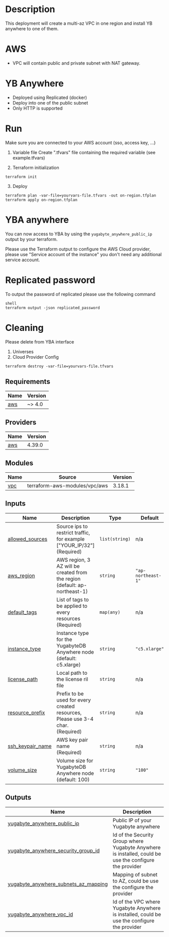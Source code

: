 # Description

This deployment will create a multi-az VPC in one region and install YB anywhere to one of them.


# AWS
* VPC will contain public and private subnet with NAT gateway.


# YB Anywhere

* Deployed using Replicated (docker)
* Deploy into one of the public subnet
* Only HTTP is supported 


# Run
Make sure you are connected to your AWS account (sso, access key, ...)

1. Variable file 
   Create ".tfvars" file containing the required variable (see example.tfvars)

2. Terraform initialization
 
```shell
terraform init
```
3. Deploy

```shell
terraform plan -var-file=yourvars-file.tfvars -out on-region.tfplan
terraform apply on-region.tfplan
```


# YBA anywhere 
You can now access to YBA by using the `yugabyte_anywhere_public_ip` output by your terraform.

Please use the Terraform output to configure the AWS Cloud provider, please use "Service account of the instance" you don't need any additional service account.

# Replicated password
To output the password of replicated please use the following command

```
shell
terraform output -json replicated_password
```

# Cleaning
Please delete from YBA interface
1. Universes
2. Cloud Provider Config

```shell
terraform destroy -var-file=yourvars-file.tfvars 
```

## Requirements

| Name | Version |
|------|---------|
| <a name="requirement_aws"></a> [aws](#requirement\_aws) | ~> 4.0 |

## Providers

| Name | Version |
|------|---------|
| <a name="provider_aws"></a> [aws](#provider\_aws) | 4.39.0 |

## Modules

| Name | Source | Version |
|------|--------|---------|
| <a name="module_vpc"></a> [vpc](#module\_vpc) | terraform-aws-modules/vpc/aws | 3.18.1 |


## Inputs

| Name | Description | Type | Default | Required |
|------|-------------|------|---------|:--------:|
| <a name="input_allowed_sources"></a> [allowed\_sources](#input\_allowed\_sources) | Source ips to restrict traffic, for example ["YOUR\_IP/32"] (Required) | `list(string)` | n/a | yes |
| <a name="input_aws_region"></a> [aws\_region](#input\_aws\_region) | AWS region, 3 AZ will be created from the region (default: ap-northeast-1) | `string` | `"ap-northeast-1"` | no |
| <a name="input_default_tags"></a> [default\_tags](#input\_default\_tags) | List of tags to be applied to every resources (Required) | `map(any)` | n/a | yes |
| <a name="input_instance_type"></a> [instance\_type](#input\_instance\_type) | Instance type for the YugabyteDB Anywhere node (default: c5.xlarge) | `string` | `"c5.xlarge"` | no |
| <a name="input_license_path"></a> [license\_path](#input\_license\_path) | Local path to the license ril file | `string` | n/a | yes |
| <a name="input_resource_prefix"></a> [resource\_prefix](#input\_resource\_prefix) | Prefix to be used for every created resources, Please use 3-4 char. (Required) | `string` | n/a | yes |
| <a name="input_ssh_keypair_name"></a> [ssh\_keypair\_name](#input\_ssh\_keypair\_name) | AWS key pair name (Required) | `string` | n/a | yes |
| <a name="input_volume_size"></a> [volume\_size](#input\_volume\_size) | Volume size for YugabyteDB Anywhere node (default: 100) | `string` | `"100"` | no |

## Outputs

| Name | Description |
|------|-------------|
| <a name="output_yugabyte_anywhere_public_ip"></a> [yugabyte\_anywhere\_public\_ip](#output\_yugabyte\_anywhere\_public\_ip) | Public IP of your Yugabyte anywhere |
| <a name="output_yugabyte_anywhere_security_group_id"></a> [yugabyte\_anywhere\_security\_group\_id](#output\_yugabyte\_anywhere\_security\_group\_id) | Id of the Security Group where Yugabyte Anywhere is installed, could be use the configure the provider |
| <a name="output_yugabyte_anywhere_subnets_az_mapping"></a> [yugabyte\_anywhere\_subnets\_az\_mapping](#output\_yugabyte\_anywhere\_subnets\_az\_mapping) | Mapping of subnet to AZ, could be use the configure the provider |
| <a name="output_yugabyte_anywhere_vpc_id"></a> [yugabyte\_anywhere\_vpc\_id](#output\_yugabyte\_anywhere\_vpc\_id) | Id of the VPC where Yugabyte Anywhere is installed, could be use the configure the provider |